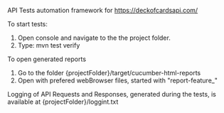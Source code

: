 API Tests automation framework for https://deckofcardsapi.com/

To start tests:
1. Open console and navigate to the the project folder.
2. Type: mvn test verify

To open generated reports
1. Go to the folder {projectFolder}/target/cucumber-html-reports
2. Open with prefered webBrowser files, started with "report-feature_"

Logging of API Requests and Responses, generated during the tests, is available at {projectFolder}/loggint.txt

